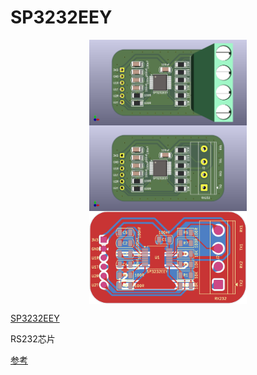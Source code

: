 # SP3232EEY

<img src="./SP3232EEY_F.png" style="display:block; margin:auto; width:50%;" />  
<img src="./SP3232EEY_B.png" style="display:block; margin:auto; width:50%;" />  
<img src="./SP3232EEY-Edge_Cuts.svg" style="display:block; margin:auto; width:50%;" />  

[SP3232EEY](https://www.jlc-smt.com/lcsc/detail?componentCode=C13482)

RS232芯片

[参考](https://oshwhub.com/jixin/TTL_RS232_SP3232EBEN_TR-14223d79138e415bb89689d060db1c6d)
